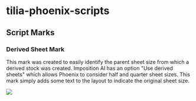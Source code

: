 # tilia-phoenix-scripts

## Script Marks

### Derived Sheet Mark
This mark was created to easily identify the parent sheet size from which a derived stock was created. Imposition AI has an option "Use derived sheets" which allows Phoenix to consider half and quarter sheet sizes. This mark simply adds some text to the layout to indicate the original sheet size.

![](https://github.com/tilialabs/tilia-phoenix-scripts/blob/master/Script%20Marks/Derived%20Sheet/derived-sheet-mark.png)